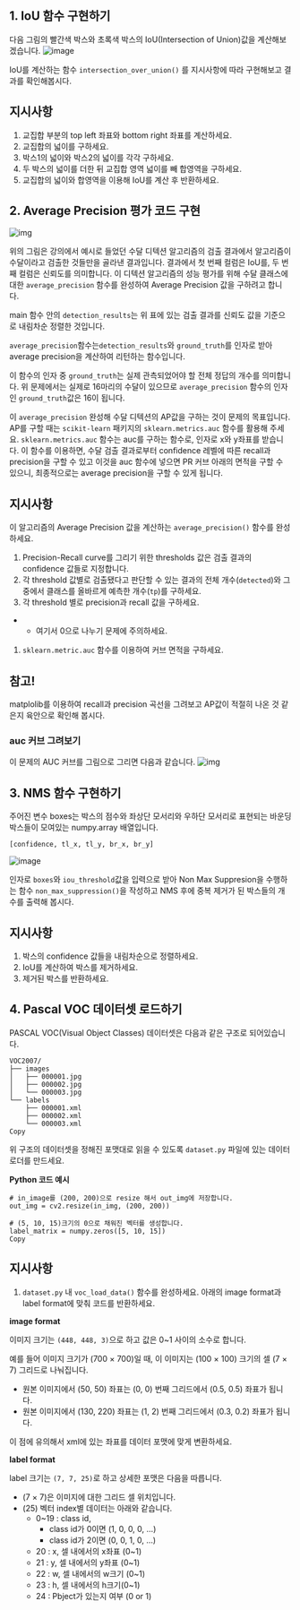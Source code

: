 ## 1. IoU 함수 구현하기

다음 그림의 빨간색 박스와 초록색 박스의 IoU(Intersection of Union)값을 계산해보겠습니다.
![image](https://cdn-api.elice.io/api-attachment/attachment/1312d7481ae849229d181086e2fa22c0/image.png)

IoU를 계산하는 함수 `intersection_over_union()` 를 지시사항에 따라 구현해보고 결과를 확인해봅시다.

## 지시사항

1. 교집합 부분의 top left 좌표와 bottom right 좌표를 계산하세요.
2. 교집합의 넓이를 구하세요.
3. 박스1의 넓이와 박스2의 넓이를 각각 구하세요.
4. 두 박스의 넓이를 더한 뒤 교집합 영역 넓이를 빼 합영역을 구하세요.
5. 교집합의 넓이와 합영역을 이용해 IoU를 계산 후 반환하세요.



## 2. Average Precision 평가 코드 구현

![img](https://cdn-api.elice.io/api-attachment/attachment/637fa436e9b041049ef23c519a0c931a/image.png)

위의 그림은 강의에서 예시로 들었던 수달 디텍션 알고리즘의 검출 결과에서 알고리즘이 수달이라고 검출한 것들만을 골라낸 결과입니다. 결과에서 첫 번째 컬럼은 IoU를, 두 번째 컬럼은 신뢰도를 의미합니다. 이 디텍션 알고리즘의 성능 평가를 위해 수달 클래스에 대한 `average_precision` 함수를 완성하여 Average Precision 값을 구하려고 합니다.

main 함수 안의 `detection_results`는 위 표에 있는 검출 결과를 신뢰도 값을 기준으로 내림차순 정렬한 것입니다.

`average_precision`함수는`detection_results`와 `ground_truth`를 인자로 받아 average precision을 계산하여 리턴하는 함수입니다.

이 함수의 인자 중 `ground_truth`는 실제 관측되었어야 할 전체 정답의 개수를 의미합니다. 위 문제에서는 실제로 16마리의 수달이 있으므로 `average_precision` 함수의 인자인 `ground_truth`값은 16이 됩니다.

이 `average_precision` 완성해 수달 디텍션의 AP값을 구하는 것이 문제의 목표입니다.
AP를 구할 때는 `scikit-learn` 패키지의 `sklearn.metrics.auc` 함수를 활용해 주세요. `sklearn.metrics.auc` 함수는 auc를 구하는 함수로, 인자로 x와 y좌표를 받습니다. 이 함수를 이용하면, 수달 검출 결과로부터 confidence 레벨에 따른 recall과 precision을 구할 수 있고 이것을 auc 함수에 넣으면 PR 커브 아래의 면적을 구할 수 있으니, 최종적으로는 average precision을 구할 수 있게 됩니다.

## 지시사항

이 알고리즘의 Average Precision 값을 계산하는 `average_precision()` 함수를 완성하세요.

1. Precision-Recall curve를 그리기 위한 thresholds 값은 검출 결과의 confidence 값들로 지정합니다.
2. 각 threshold 값별로 검출됐다고 판단할 수 있는 결과의 전체 개수(`detected`)와 그중에서 클래스를 올바르게 예측한 개수(`tp`)를 구하세요.
3. 각 threshold 별로 precision과 recall 값을 구하세요.

- - 여기서 0으로 나누기 문제에 주의하세요.

1. `sklearn.metric.auc` 함수를 이용하여 커브 면적을 구하세요.

## 참고!

matplolib를 이용하여 recall과 precision 곡선을 그려보고 AP값이 적절히 나온 것 같은지 육안으로 확인해 봅시다.

### auc 커브 그려보기

이 문제의 AUC 커브를 그림으로 그리면 다음과 같습니다.
![img](https://cdn-api.elice.io/api-attachment/attachment/7847aefbe8c14dbeb69ce3c07730f088/Figure_1.png)



## 3. NMS 함수 구현하기

주어진 변수 boxes는 박스의 점수와 좌상단 모서리와 우하단 모서리로 표현되는 바운딩 박스들이 모여있는 numpy.array 배열입니다.

```
[confidence, tl_x, tl_y, br_x, br_y]
```

![image](https://cdn-api.elice.io/api-attachment/attachment/96eed08bf06942a18e511729c630f246/image.png)

인자로 `boxes`와 `iou_threshold`값을 입력으로 받아 Non Max Suppresion을 수행하는 함수 `non_max_suppression()`을 작성하고 NMS 후에 중복 제거가 된 박스들의 개수를 출력해 봅시다.

## 지시사항

1. 박스의 confidence 값들을 내림차순으로 정렬하세요.
2. IoU를 계산하여 박스를 제거하세요.
3. 제거된 박스를 반환하세요.



## 4. Pascal VOC 데이터셋 로드하기

PASCAL VOC(Visual Object Classes) 데이터셋은 다음과 같은 구조로 되어있습니다.

```
VOC2007/
├── images
│   ├── 000001.jpg
│   ├── 000002.jpg
│   └── 000003.jpg
└── labels
    ├── 000001.xml
    ├── 000002.xml
    └── 000003.xml
Copy
```

위 구조의 데이터셋을 정해진 포맷대로 읽을 수 있도록 `dataset.py` 파일에 있는 데이터 로더를 만드세요.

**Python 코드 예시**

```
# in_image를 (200, 200)으로 resize 해서 out_img에 저장합니다.
out_img = cv2.resize(in_img, (200, 200))

# (5, 10, 15)크기의 0으로 채워진 벡터를 생성합니다.
label_matrix = numpy.zeros([5, 10, 15])
Copy
```

## 지시사항

1. `dataset.py` 내 `voc_load_data()` 함수를 완성하세요. 아래의 image format과 label format에 맞춰 코드를 반환하세요.

**image format**

이미지 크기는 `(448, 448, 3)`으로 하고 값은 0~1 사이의 소수로 합니다.

예를 들어 이미지 크기가 (700 × 700)일 때, 이 이미지는 (100 × 100) 크기의 셀 (7 × 7) 그리드로 나눠집니다.

- 원본 이미지에서 (50, 50) 좌표는 (0, 0) 번째 그리드에서 (0.5, 0.5) 좌표가 됩니다.
- 원본 이미지에서 (130, 220) 좌표는 (1, 2) 번째 그리드에서 (0.3, 0.2) 좌표가 됩니다.

이 점에 유의해서 xml에 있는 좌표를 데이터 포맷에 맞게 변환하세요.

**label format**

label 크기는 `(7, 7, 25)`로 하고 상세한 포맷은 다음을 따릅니다.

- (7 × 7)은 이미지에 대한 그리드 셀 위치입니다.
- (25) 벡터 index별 데이터는 아래와 같습니다.
  - 0~19 : class id,
    - class id가 0이면 (1, 0, 0, 0, …)
    - class id가 2이면 (0, 0, 1, 0, …)
  - 20 : x, 셀 내에서의 x좌표 (0~1)
  - 21 : y, 셀 내에서의 y좌표 (0~1)
  - 22 : w, 셀 내에서의 w크기 (0~1)
  - 23 : h, 셀 내에서의 h크기(0~1)
  - 24 : Pbject가 있는지 여부 (0 or 1)